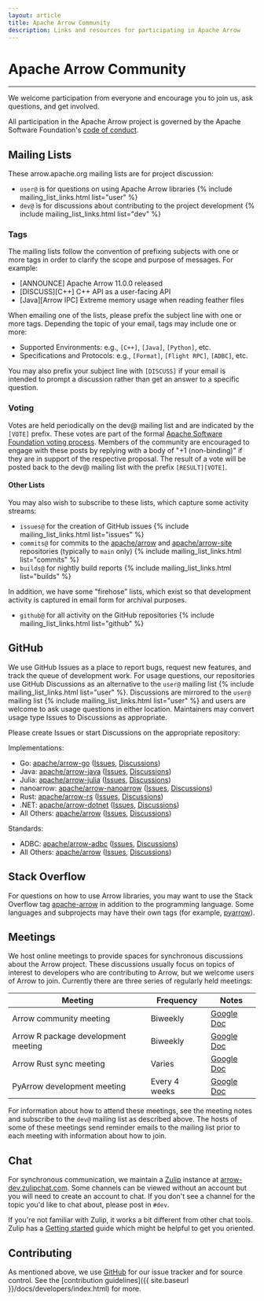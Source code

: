 ```yaml
---
layout: article
title: Apache Arrow Community
description: Links and resources for participating in Apache Arrow
---
```

<!--
{% comment %}
Licensed to the Apache Software Foundation (ASF) under one or more
contributor license agreements.  See the NOTICE file distributed with
this work for additional information regarding copyright ownership.
The ASF licenses this file to you under the Apache License, Version 2.0
(the "License"); you may not use this file except in compliance with
the License.  You may obtain a copy of the License at

http://www.apache.org/licenses/LICENSE-2.0

Unless required by applicable law or agreed to in writing, software
distributed under the License is distributed on an "AS IS" BASIS,
WITHOUT WARRANTIES OR CONDITIONS OF ANY KIND, either express or implied.
See the License for the specific language governing permissions and
limitations under the License.
{% endcomment %}
-->

# Apache Arrow Community

<hr class="mt-4 mb-3">

We welcome participation from everyone and encourage you to join us, ask
questions, and get involved.

All participation in the Apache Arrow project is governed by the Apache
Software Foundation's [code of conduct](https://www.apache.org/foundation/policies/conduct.html).

## Mailing Lists

These arrow.apache.org mailing lists are for project discussion:

<ul>
  <li> <code>user@</code> is for questions on using Apache Arrow libraries {% include mailing_list_links.html list="user" %} </li>
  <li> <code>dev@</code> is for discussions about contributing to the project development {% include mailing_list_links.html list="dev" %} </li>
</ul>

### Tags

The mailing lists follow the convention of prefixing subjects with one or more
tags in order to clarify the scope and purpose of messages. For example:

- [ANNOUNCE] Apache Arrow 11.0.0 released
- [DISCUSS][C++] C++ API as a user-facing API
- [Java][Arrow IPC] Extreme memory usage when reading feather files

When emailing one of the lists, please prefix the subject line with one or more
tags. Depending the topic of your email, tags may include one or more:

- Supported Environments: e.g., `[C++]`, `[Java]`, `[Python]`, etc.
- Specifications and Protocols: e.g., `[Format]`, `[Flight RPC]`, `[ADBC]`, etc.

You may also prefix your subject line with `[DISCUSS]` if your email is intended
to prompt a discussion rather than get an answer to a specific question.

### Voting

Votes are held periodically on the dev@ mailing list and are indicated by the
`[VOTE]` prefix. These votes are part of the formal [Apache Software Foundation
voting process](https://community.apache.org/committers/voting.html). Members of
the community are encouraged to engage with these posts by replying with a body
of "+1 (non-binding)" if they are in support of the respective proposal. The
result of a vote will be posted back to the dev@ mailing list with the prefix
`[RESULT][VOTE]`.

#### Other Lists

You may also wish to subscribe to these lists, which capture some activity streams:

<ul>
  <li> <code>issues@</code> for the creation of GitHub issues {% include mailing_list_links.html list="issues" %} </li>
  <li> <code>commits@</code> for commits to the <a href="https://github.com/apache/arrow">apache/arrow</a> and <a href="https://github.com/apache/arrow-site">apache/arrow-site</a> repositories (typically to <code>main</code> only) {% include mailing_list_links.html list="commits" %} </li>
  <li> <code>builds@</code> for nightly build reports {% include mailing_list_links.html list="builds" %} </li>
</ul>

In addition, we have some "firehose" lists, which exist so that development
activity is captured in email form for archival purposes.

<ul>
  <li> <code>github@</code> for all activity on the GitHub repositories {% include mailing_list_links.html list="github" %} </li>
</ul>

## GitHub

<p>We use GitHub Issues as a place to report bugs, request new features, and track the queue of development work. For usage questions, our repositories use GitHub Discussions as an alternative to the <code>user@</code> mailing list {% include mailing_list_links.html list="user" %}. Discussions are mirrored to the <code>user@</code> mailing list {% include mailing_list_links.html list="user" %} and users are welcome to ask usage questions in either location. Maintainers may convert usage type Issues to Discussions as appropriate.</p>

Please create Issues or start Discussions on the appropriate repository:

Implementations:

- Go: [apache/arrow-go](http://github.com/apache/arrow-go) ([Issues](http://github.com/apache/arrow-go/issues), [Discussions](https://github.com/apache/arrow-go/discussions))
- Java: [apache/arrow-java](http://github.com/apache/arrow-java) ([Issues](http://github.com/apache/arrow-java/issues), [Discussions](https://github.com/apache/arrow-java/discussions))
- Julia: [apache/arrow-julia](http://github.com/apache/arrow-julia) ([Issues](http://github.com/apache/arrow-julia/issues), [Discussions](https://github.com/apache/arrow-julia/discussions))
- nanoarrow: [apache/arrow-nanoarrow](https://github.com/apache/arrow-nanoarrow) ([Issues](https://github.com/apache/arrow-nanoarrow/issues), [Discussions](https://github.com/apache/arrow-nanoarrow/discussions))
- Rust: [apache/arrow-rs](http://github.com/apache/arrow-rs) ([Issues](http://github.com/apache/arrow-rs/issues), [Discussions](http://github.com/apache/arrow-rs/discussions))
- .NET: [apache/arrow-dotnet](https://github.com/apache/arrow-dotnet) ([Issues](https://github.com/apache/arrow-dotnet/issues), [Discussions](https://github.com/apache/arrow-dotnet/discussions))
- All Others: [apache/arrow](http://github.com/apache/arrow) ([Issues](http://github.com/apache/arrow/issues), [Discussions](http://github.com/apache/arrow/discussions))

Standards:

- ADBC: [apache/arrow-adbc](https://github.com/apache/arrow-adbc) ([Issues](https://github.com/apache/arrow-adbc/issues), [Discussions](https://github.com/apache/arrow-adbc/discussions))
- All Others: [apache/arrow](http://github.com/apache/arrow) ([Issues](http://github.com/apache/arrow/issues), [Discussions](http://github.com/apache/arrow/discussions))

## Stack Overflow

For questions on how to use Arrow libraries, you may want to use the Stack
Overflow tag
[apache-arrow](https://stackoverflow.com/questions/tagged/apache-arrow) in
addition to the programming language. Some languages and subprojects may have
their own tags (for example,
[pyarrow](https://stackoverflow.com/questions/tagged/pyarrow)).

## Meetings

We host online meetings to provide spaces for synchronous discussions about the Arrow project. These discussions usually focus on topics of interest to developers who are contributing to Arrow, but we welcome users of Arrow to join. Currently there are three series of regularly held meetings:

<table class="table table-striped"><thead>
<tr>
<th>Meeting</th>
<th>Frequency</th>
<th>Notes</th>
</tr>
</thead><tbody>
  <tr>
    <td>Arrow community meeting</td>
    <td>Biweekly</td>
    <td><a href="https://docs.google.com/document/d/1xrji8fc6_24TVmKiHJB4ECX1Zy2sy2eRbBjpVJMnPmk/">Google Doc</a></td>
  </tr>
  <tr>
    <td>Arrow R package development meeting</td>
    <td>Biweekly</td>
    <td><a href="https://docs.google.com/document/d/1nSIfJw8mfqtvScqvSVqmktpWff80pFmkqiZT7nTtiDo/">Google Doc</a></td>
  </tr>
  <tr>
    <td>Arrow Rust sync meeting</td>
    <td>Varies</td>
    <td><a href="https://docs.google.com/document/d/1atCVnoff5SR4eM4Lwf2M1BBJTY6g3_HUNR6qswYJW_U/">Google Doc</a></td>
  </tr>
  <tr>
    <td>PyArrow development meeting</td>
    <td>Every 4 weeks</td>
    <td><a href="https://docs.google.com/document/d/1ioiJdEYf5mJwQ-rOjzjPYCeHTjOhAPo5ppUHy6iBrxU/">Google Doc</a></td>
  </tr>
</tbody></table>

For information about how to attend these meetings, see the meeting notes and subscribe to the <code>dev@</code> mailing list as described above. The hosts of some of these meetings send reminder emails to the mailing list prior to each meeting with information about how to join.

## Chat

For synchronous communication, we maintain a [Zulip](https://zulip.com) instance at [arrow-dev.zulipchat.com](https://arrow-dev.zulipchat.com). Some channels can be viewed without an account but you will need to create an account to chat. If you don't see a channel for the topic you'd like to chat about, please post in `#dev`.

If you're not familiar with Zulip, it works a bit different from other chat tools. Zulip has a [Getting started](https://zulip.com/help/getting-started-with-zulip) guide which might be helpful to get you oriented.

## Contributing

As mentioned above, we use [GitHub](https://github.com/apache/arrow) for our issue
tracker and for source control. See the
[contribution guidelines]({{ site.baseurl }}/docs/developers/index.html) for more.
